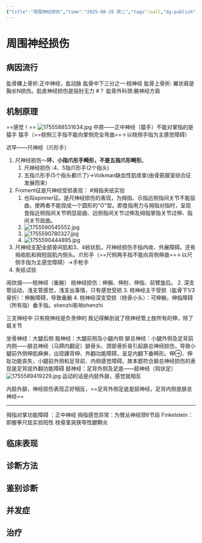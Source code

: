 ```yaml
---
{"title":"周围神经损伤","time":"2025-08-19 周二","tags":null,"dg-publish":true,"permalink":"/200 学习/216 运动系统/第07章 周围神经损伤/周围神经损伤/","dgPassFrontmatter":true,"created":"2025-08-19T15:24:12.730+08:00","updated":"2025-09-05T12:13:38.811+08:00"}
---
```


# 周围神经损伤
## 病因流行
肱骨髁上骨折:正中神经，肱动脉
肱骨中下三分之一:桡神经
肱骨上骨折:  翼状肩是胸长N损伤。肌皮神经损伤是屈肘无力 #？ 
肱骨外科颈:腋神经方肩
## 机制原理
==感觉！==
![1755588531634.jpg](https://maple-forest-1315227141.cos.ap-nanjing.myqcloud.com/20250819153650043.jpg)
中原——正中神经（猿手）不能对掌指的是猿手
猿手（==桡侧三手指不能向掌侧完全弯曲==＋以桡侧手指为主感觉障碍）

迟早——尺神经（爪形手）
1. 尺神经损伤～**环、小指爪形手畸形，不是五指爪形畸形**。
	1. 尺神经损伤 :4、5指爪形手(2个指头)
	2. 五指爪形手(5个指头都爪了)→Volkman缺血性肌痉挛(由骨筋膜室综合征发展而来）
2. Froment征是尺神经受损表现： #拇指夹纸实验
	1. 也叫spinner征。是尺神经损伤的表现，为拇指、示指远侧指间关节不能屈曲，使两者不能捏成一个圆形的"O"型。即食指用力与拇指对指时，呈现食指近侧指间关节明显屈曲、远侧指间关节过伸及拇指掌指关节过伸、指间关节屈曲。
	2. ![1755590545552.jpg](https://maple-forest-1315227141.cos.ap-nanjing.myqcloud.com/20250819160235805.jpg)
	3. ![1755590780327.jpg](https://maple-forest-1315227141.cos.ap-nanjing.myqcloud.com/20250819160640807.jpg)
	4. ![1755590444895.jpg](https://maple-forest-1315227141.cos.ap-nanjing.myqcloud.com/20250819160124725.jpg)
3. 尺神经支配全部骨间肌和3、4蚓状肌，尺神经损伤手指内收、外展障碍。还有拇收肌和拇短屈肌内侧头。爪形手（==尺侧两手指不能向背侧伸直==＋以尺侧手指为主感觉障碍）→手枪手
4. 夹纸试验

闹炊烟——桡神经（垂腕）
桡神经损伤：伸腕、伸肘、伸指、前臂旋后。
2. 深支管运动，浅支管感觉，浅支出事情，只有感觉受损
3. 桡神经主干受损（肱骨下1/3骨折）：伸腕障碍，导致垂腕
4. 桡神经深支受损（桡骨小头）：可伸腕，伸指障碍（所有指）垂手指。shenzhi影响shenzhi

三支神经中 只有桡神经是负责伸的
我记得解剖说了桡神经管上肢所有的伸，除了肩关节

坐骨神经：大腿后侧
股神经：大腿前侧及小腿内侧
腓总神经：小腿外侧及足背前内侧——腓总神经（马蹄内翻足）腓骨头、颈部骨折易引起腓总神经损伤，导致小腿前外侧伸肌麻痹，出现踝背伸、外翻功能障碍，呈足内翻下垂畸形。伸、伸趾功能丧失，小腿前外侧和足背前、内侧感觉障碍。故本题符合腓总神经损伤的表现是足背屈外翻功能障碍
胫神经：足背外侧及足底——胫神经（钩状足）
![1755589419229.jpg](https://maple-forest-1315227141.cos.ap-nanjing.myqcloud.com/20250819154350564.jpg)
运动的话是内胫外腓，感觉就相反

内胫外腓，神经损伤表现正好相反，==足背外侧足底是胫神经，足背内侧是腓总神经==
***
拇指对掌功能障碍 ：正中神经
拇指感觉异常：为臂丛神经颈6节段
Finkelstein：即握拳尺屈实验阳性   桡骨茎突狭窄性腱鞘炎
## 临床表现
## 诊断方法
## 鉴别诊断
## 并发症
## 治疗


















































































































































































































































































































































































































































